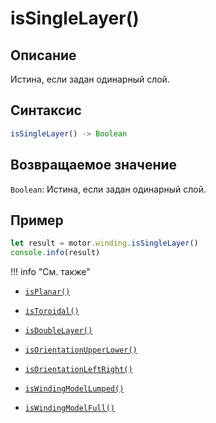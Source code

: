 # isSingleLayer()

## Описание
Истина, если задан одинарный слой.

## Синтаксис
```javascript
isSingleLayer() -> Boolean
```

## Возвращаемое значение
`Boolean`: Истина, если задан одинарный слой.

## Пример
```javascript linenums="1"
let result = motor.winding.isSingleLayer()
console.info(result)
```

!!! info "См. также"

- [`isPlanar()`](./isPlanar.md)

- [`isToroidal()`](./isToroidal.md)

- [`isDoubleLayer()`](./isDoubleLayer.md)

- [`isOrientationUpperLower()`](./isOrientationUpperLower.md)

- [`isOrientationLeftRight()`](./isOrientationLeftRight.md)

- [`isWindingModelLumped()`](./isWindingModelLumped.md)

- [`isWindingModelFull()`](./isWindingModelFull.md)

